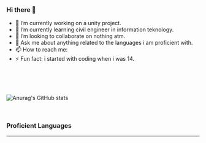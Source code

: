 ### Hi there 👋


- 🔭 I’m currently working on a unity project.
- 🌱 I’m currently learning civil engineer in information teknology.
- 👯 I’m looking to collaborate on nothing atm.
- 💬 Ask me about anything related to the languages i am proficient with.
- 📫 How to reach me: 
- ⚡ Fun fact: i started with coding when i was 14.
                                                                                                                             
<br />
<br />
<br />

![Anurag's GitHub stats](https://github-readme-stats.vercel.app/api?username=iamTheo20&show_icons=true&theme=dark&count_private=true)

<br />


### Proficient Languages


---


